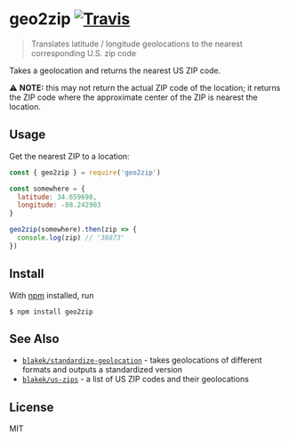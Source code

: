 # geo2zip [![Travis](https://img.shields.io/travis/blakek/geo2zip/master.svg)](https://travis-ci.org/blakek/geo2zip)

> Translates latitude / longitude geolocations to the nearest corresponding U.S. zip code

Takes a geolocation and returns the nearest US ZIP code.

⚠️ **NOTE:** this may not return the actual ZIP code of the location; it returns the ZIP code where the approximate center of the ZIP is nearest the location.

## Usage

Get the nearest ZIP to a location:

```js
const { geo2zip } = require('geo2zip')

const somewhere = {
  latitude: 34.659698,
  longitude: -88.242903
}

geo2zip(somewhere).then(zip => {
  console.log(zip) // '38873'
})
```

## Install

With [npm](https://npmjs.org/) installed, run

```
$ npm install geo2zip
```

## See Also

  * [`blakek/standardize-geolocation`](https://github.com/blakek/standardize-geolocation) - takes geolocations of different formats and outputs a standardized version
  * [`blakek/us-zips`](https://github.com/blakek/us-zips) - a list of US ZIP codes and their geolocations

## License

MIT
